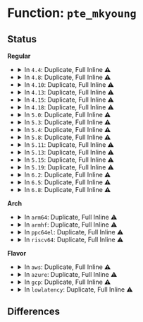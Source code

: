# Function: <code>pte_mkyoung</code>

## Status
<b>Regular</b>
<ul>
<li>
<details>
<summary>In <code>4.4</code>: Duplicate, Full Inline ⚠️</summary>

**Collision:** Static Duplication

**Inline:** Full

**Transformation:** False

**Instances:**

```
In mm/gup.c (ffffffff811ba72f)
Location: arch/x86/include/asm/pgtable.h:223
Inline: True
Inline callers:
  - mm/gup.c:follow_page_pte
```
```
In mm/memory.c (ffffffff811bf678)
Location: arch/x86/include/asm/pgtable.h:223
Inline: True
Inline callers:
  - mm/memory.c:handle_mm_fault
```
```
In mm/hugetlb.c (0)
Location: arch/x86/include/asm/pgtable.h:223
Inline: True
```
</details>
</li>
<li>
<details>
<summary>In <code>4.8</code>: Duplicate, Full Inline ⚠️</summary>

**Collision:** Static Duplication

**Inline:** Full

**Transformation:** False

**Instances:**

```
In mm/gup.c (ffffffff811d4dac)
Location: arch/x86/include/asm/pgtable.h:237
Inline: True
Inline callers:
  - mm/gup.c:follow_page_pte
```
```
In mm/memory.c (ffffffff811daf41)
Location: arch/x86/include/asm/pgtable.h:237
Inline: True
Inline callers:
  - mm/memory.c:handle_mm_fault
  - mm/memory.c:handle_mm_fault
```
```
In mm/hugetlb.c (ffffffff811fd273)
Location: arch/x86/include/asm/pgtable.h:237
Inline: True
Inline callers:
  - mm/hugetlb.c:hugetlb_fault
```
</details>
</li>
<li>
<details>
<summary>In <code>4.10</code>: Duplicate, Full Inline ⚠️</summary>

**Collision:** Static Duplication

**Inline:** Full

**Transformation:** False

**Instances:**

```
In mm/gup.c (ffffffff811e4deb)
Location: arch/x86/include/asm/pgtable.h:237
Inline: True
Inline callers:
  - mm/gup.c:follow_page_pte
```
```
In mm/memory.c (ffffffff811eab54)
Location: arch/x86/include/asm/pgtable.h:237
Inline: True
Inline callers:
  - mm/memory.c:handle_mm_fault
  - mm/memory.c:handle_mm_fault
```
```
In mm/hugetlb.c (ffffffff8120dd42)
Location: arch/x86/include/asm/pgtable.h:237
Inline: True
Inline callers:
  - mm/hugetlb.c:hugetlb_fault
```
</details>
</li>
<li>
<details>
<summary>In <code>4.13</code>: Duplicate, Full Inline ⚠️</summary>

**Collision:** Static Duplication

**Inline:** Full

**Transformation:** False

**Instances:**

```
In mm/gup.c (ffffffff811ef3b3)
Location: arch/x86/include/asm/pgtable.h:294
Inline: True
Inline callers:
  - mm/gup.c:follow_page_pte
```
```
In mm/memory.c (ffffffff811f5ba5)
Location: arch/x86/include/asm/pgtable.h:294
Inline: True
Inline callers:
  - mm/memory.c:__handle_mm_fault
  - mm/memory.c:__handle_mm_fault
```
```
In mm/hugetlb.c (ffffffff8121783a)
Location: arch/x86/include/asm/pgtable.h:294
Inline: True
Inline callers:
  - mm/hugetlb.c:hugetlb_mcopy_atomic_pte
  - mm/hugetlb.c:hugetlb_fault
```
</details>
</li>
<li>
<details>
<summary>In <code>4.15</code>: Duplicate, Full Inline ⚠️</summary>

**Collision:** Static Duplication

**Inline:** Full

**Transformation:** False

**Instances:**

```
In mm/gup.c (ffffffff8120650e)
Location: arch/x86/include/asm/pgtable.h:309
Inline: True
Inline callers:
  - mm/gup.c:follow_page_pte
```
```
In mm/memory.c (ffffffff8120d68c)
Location: arch/x86/include/asm/pgtable.h:309
Inline: True
Inline callers:
  - mm/memory.c:handle_pte_fault
  - mm/memory.c:handle_pte_fault
```
```
In mm/hugetlb.c (ffffffff812325a1)
Location: arch/x86/include/asm/pgtable.h:309
Inline: True
Inline callers:
  - mm/hugetlb.c:hugetlb_mcopy_atomic_pte
  - mm/hugetlb.c:hugetlb_fault
```
</details>
</li>
<li>
<details>
<summary>In <code>4.18</code>: Duplicate, Full Inline ⚠️</summary>

**Collision:** Static Duplication

**Inline:** Full

**Transformation:** False

**Instances:**

```
In mm/gup.c (ffffffff812267d0)
Location: arch/x86/include/asm/pgtable.h:319
Inline: True
Inline callers:
  - mm/gup.c:follow_page_pte
```
```
In mm/memory.c (ffffffff8122e387)
Location: arch/x86/include/asm/pgtable.h:319
Inline: True
Inline callers:
  - mm/memory.c:handle_pte_fault
  - mm/memory.c:handle_pte_fault
```
```
In mm/hugetlb.c (ffffffff81255596)
Location: arch/x86/include/asm/pgtable.h:319
Inline: True
Inline callers:
  - mm/hugetlb.c:hugetlb_mcopy_atomic_pte
  - mm/hugetlb.c:hugetlb_fault
```
</details>
</li>
<li>
<details>
<summary>In <code>5.0</code>: Duplicate, Full Inline ⚠️</summary>

**Collision:** Static Duplication

**Inline:** Full

**Transformation:** False

**Instances:**

```
In mm/gup.c (ffffffff8123ab18)
Location: arch/x86/include/asm/pgtable.h:321
Inline: True
Inline callers:
  - mm/gup.c:follow_page_pte
```
```
In mm/memory.c (ffffffff8124217d)
Location: arch/x86/include/asm/pgtable.h:321
Inline: True
Inline callers:
  - mm/memory.c:__handle_mm_fault
  - mm/memory.c:__handle_mm_fault
```
```
In mm/hugetlb.c (ffffffff81269971)
Location: arch/x86/include/asm/pgtable.h:321
Inline: True
Inline callers:
  - mm/hugetlb.c:hugetlb_mcopy_atomic_pte
  - mm/hugetlb.c:hugetlb_fault
```
</details>
</li>
<li>
<details>
<summary>In <code>5.3</code>: Duplicate, Full Inline ⚠️</summary>

**Collision:** Static Duplication

**Inline:** Full

**Transformation:** False

**Instances:**

```
In mm/gup.c (ffffffff8124be53)
Location: arch/x86/include/asm/pgtable.h:338
Inline: True
Inline callers:
  - mm/gup.c:follow_page_pte
```
```
In mm/memory.c (ffffffff812549c9)
Location: arch/x86/include/asm/pgtable.h:338
Inline: True
Inline callers:
  - mm/memory.c:__handle_mm_fault
  - mm/memory.c:do_numa_page
```
```
In mm/hugetlb.c (ffffffff81284aaa)
Location: arch/x86/include/asm/pgtable.h:338
Inline: True
Inline callers:
  - mm/hugetlb.c:hugetlb_mcopy_atomic_pte
  - mm/hugetlb.c:hugetlb_fault
```
</details>
</li>
<li>
<details>
<summary>In <code>5.4</code>: Duplicate, Full Inline ⚠️</summary>

**Collision:** Static Duplication

**Inline:** Full

**Transformation:** False

**Instances:**

```
In mm/gup.c (ffffffff8125a343)
Location: arch/x86/include/asm/pgtable.h:338
Inline: True
Inline callers:
  - mm/gup.c:follow_page_pte
```
```
In mm/memory.c (ffffffff81262f29)
Location: arch/x86/include/asm/pgtable.h:338
Inline: True
Inline callers:
  - mm/memory.c:__handle_mm_fault
  - mm/memory.c:do_numa_page
```
```
In mm/hugetlb.c (ffffffff8129464a)
Location: arch/x86/include/asm/pgtable.h:338
Inline: True
Inline callers:
  - mm/hugetlb.c:hugetlb_mcopy_atomic_pte
  - mm/hugetlb.c:hugetlb_fault
```
</details>
</li>
<li>
<details>
<summary>In <code>5.8</code>: Duplicate, Full Inline ⚠️</summary>

**Collision:** Static Duplication

**Inline:** Full

**Transformation:** False

**Instances:**

```
In mm/gup.c (ffffffff81288833)
Location: arch/x86/include/asm/pgtable.h:360
Inline: True
Inline callers:
  - mm/gup.c:follow_page_pte
```
```
In mm/memory.c (ffffffff8129239e)
Location: arch/x86/include/asm/pgtable.h:360
Inline: True
Inline callers:
  - mm/memory.c:handle_pte_fault
  - mm/memory.c:do_numa_page
  - mm/memory.c:wp_page_shared
  - mm/memory.c:finish_mkwrite_fault
```
```
In mm/hugetlb.c (ffffffff812c7a3c)
Location: arch/x86/include/asm/pgtable.h:360
Inline: True
Inline callers:
  - mm/hugetlb.c:hugetlb_mcopy_atomic_pte
  - mm/hugetlb.c:hugetlb_fault
```
</details>
</li>
<li>
<details>
<summary>In <code>5.11</code>: Duplicate, Full Inline ⚠️</summary>

**Collision:** Static Duplication

**Inline:** Full

**Transformation:** False

**Instances:**

```
In mm/gup.c (ffffffff8129250d)
Location: arch/x86/include/asm/pgtable.h:359
Inline: True
Inline callers:
  - mm/gup.c:follow_page_pte
```
```
In mm/memory.c (ffffffff8129cc4e)
Location: arch/x86/include/asm/pgtable.h:359
Inline: True
Inline callers:
  - mm/memory.c:handle_pte_fault
  - mm/memory.c:do_numa_page
  - mm/memory.c:wp_page_shared
  - mm/memory.c:finish_mkwrite_fault
```
```
In mm/hugetlb.c (ffffffff812d35a9)
Location: arch/x86/include/asm/pgtable.h:359
Inline: True
Inline callers:
  - mm/hugetlb.c:hugetlb_mcopy_atomic_pte
  - mm/hugetlb.c:hugetlb_fault
```
</details>
</li>
<li>
<details>
<summary>In <code>5.13</code>: Duplicate, Full Inline ⚠️</summary>

**Collision:** Static Duplication

**Inline:** Full

**Transformation:** False

**Instances:**

```
In mm/gup.c (ffffffff81297fb8)
Location: arch/x86/include/asm/pgtable.h:359
Inline: True
Inline callers:
  - mm/gup.c:follow_page_pte
```
```
In mm/memory.c (ffffffff812a233d)
Location: arch/x86/include/asm/pgtable.h:359
Inline: True
Inline callers:
  - mm/memory.c:handle_pte_fault
  - mm/memory.c:do_numa_page
  - mm/memory.c:wp_page_reuse
  - mm/memory.c:insert_pfn
```
```
In mm/hugetlb.c (ffffffff812da3ca)
Location: arch/x86/include/asm/pgtable.h:359
Inline: True
Inline callers:
  - mm/hugetlb.c:hugetlb_mcopy_atomic_pte
  - mm/hugetlb.c:hugetlb_fault
```
</details>
</li>
<li>
<details>
<summary>In <code>5.15</code>: Duplicate, Full Inline ⚠️</summary>

**Collision:** Static Duplication

**Inline:** Full

**Transformation:** False

**Instances:**

```
In mm/gup.c (ffffffff812d89f8)
Location: arch/x86/include/asm/pgtable.h:330
Inline: True
Inline callers:
  - mm/gup.c:follow_page_pte
```
```
In mm/memory.c (ffffffff812e36ad)
Location: arch/x86/include/asm/pgtable.h:330
Inline: True
Inline callers:
  - mm/memory.c:handle_pte_fault
  - mm/memory.c:do_numa_page
  - mm/memory.c:finish_mkwrite_fault
  - mm/memory.c:insert_pfn
```
```
In mm/hugetlb.c (ffffffff813212bf)
Location: arch/x86/include/asm/pgtable.h:330
Inline: True
Inline callers:
  - mm/hugetlb.c:hugetlb_mcopy_atomic_pte
  - mm/hugetlb.c:hugetlb_fault
```
</details>
</li>
<li>
<details>
<summary>In <code>5.19</code>: Duplicate, Full Inline ⚠️</summary>

**Collision:** Static Duplication

**Inline:** Full

**Transformation:** False

**Instances:**

```
In mm/gup.c (ffffffff81338a24)
Location: arch/x86/include/asm/pgtable.h:333
Inline: True
Inline callers:
  - mm/gup.c:follow_page_pte
```
```
In mm/memory.c (ffffffff81344a83)
Location: arch/x86/include/asm/pgtable.h:333
Inline: True
Inline callers:
  - mm/memory.c:handle_pte_fault
  - mm/memory.c:do_numa_page
  - mm/memory.c:finish_mkwrite_fault
  - mm/memory.c:insert_pfn
```
```
In mm/hugetlb.c (ffffffff8138e2f4)
Location: arch/x86/include/asm/pgtable.h:333
Inline: True
Inline callers:
  - mm/hugetlb.c:hugetlb_mcopy_atomic_pte
  - mm/hugetlb.c:hugetlb_fault
```
</details>
</li>
<li>
<details>
<summary>In <code>6.2</code>: Duplicate, Full Inline ⚠️</summary>

**Collision:** Static Duplication

**Inline:** Full

**Transformation:** False

**Instances:**

```
In mm/gup.c (ffffffff813b02a0)
Location: arch/x86/include/asm/pgtable.h:350
Inline: True
Inline callers:
  - mm/gup.c:follow_page_pte
```
```
In mm/memory.c (ffffffff813bcc84)
Location: arch/x86/include/asm/pgtable.h:350
Inline: True
Inline callers:
  - mm/memory.c:handle_pte_fault
  - mm/memory.c:do_numa_page
  - mm/memory.c:finish_mkwrite_fault
  - mm/memory.c:insert_pfn
```
```
In mm/hugetlb.c (ffffffff8140ceeb)
Location: arch/x86/include/asm/pgtable.h:350
Inline: True
Inline callers:
  - mm/hugetlb.c:hugetlb_mcopy_atomic_pte
  - mm/hugetlb.c:hugetlb_fault
```
</details>
</li>
<li>
<details>
<summary>In <code>6.5</code>: Duplicate, Full Inline ⚠️</summary>

**Collision:** Static Duplication

**Inline:** Full

**Transformation:** False

**Instances:**

```
In mm/gup.c (ffffffff813e4806)
Location: arch/x86/include/asm/pgtable.h:351
Inline: True
Inline callers:
  - mm/gup.c:follow_page_pte
```
```
In mm/memory.c (ffffffff813f15bc)
Location: arch/x86/include/asm/pgtable.h:351
Inline: True
Inline callers:
  - mm/memory.c:handle_pte_fault
  - mm/memory.c:do_numa_page
  - mm/memory.c:finish_mkwrite_fault
```
```
In mm/hugetlb.c (ffffffff814402b2)
Location: arch/x86/include/asm/pgtable.h:351
Inline: True
Inline callers:
  - mm/hugetlb.c:hugetlb_mfill_atomic_pte
  - mm/hugetlb.c:hugetlb_fault
```
</details>
</li>
<li>
<details>
<summary>In <code>6.8</code>: Duplicate, Full Inline ⚠️</summary>

**Collision:** Static Duplication

**Inline:** Full

**Transformation:** False

**Instances:**

```
In mm/gup.c (ffffffff8140f06b)
Location: arch/x86/include/asm/pgtable.h:450
Inline: True
Inline callers:
  - mm/gup.c:follow_page_pte
```
```
In mm/memory.c (ffffffff81420a98)
Location: arch/x86/include/asm/pgtable.h:450
Inline: True
Inline callers:
  - mm/memory.c:handle_pte_fault
  - mm/memory.c:do_numa_page
  - mm/memory.c:finish_mkwrite_fault
```
```
In mm/hugetlb.c (ffffffff8147a0d4)
Location: arch/x86/include/asm/pgtable.h:450
Inline: True
Inline callers:
  - mm/hugetlb.c:hugetlb_mfill_atomic_pte
  - mm/hugetlb.c:hugetlb_fault
```
</details>
</li>
</ul>
<b>Arch</b>
<ul>
<li>
<details>
<summary>In <code>arm64</code>: Duplicate, Full Inline ⚠️</summary>

**Collision:** Static Duplication

**Inline:** Full

**Transformation:** False

**Instances:**

```
In arch/arm64/mm/hugetlbpage.c (ffff8000100b1474)
Location: arch/arm64/include/asm/pgtable.h:175
Inline: True
Inline callers:
  - arch/arm64/mm/hugetlbpage.c:huge_ptep_set_access_flags
  - arch/arm64/mm/hugetlbpage.c:get_clear_flush
```
```
In virt/kvm/arm/mmu.c (ffff8000100cc4c0)
Location: arch/arm64/include/asm/pgtable.h:175
Inline: True
Inline callers:
  - virt/kvm/arm/mmu.c:kvm_handle_guest_abort
  - virt/kvm/arm/mmu.c:kvm_handle_guest_abort
  - virt/kvm/arm/mmu.c:kvm_handle_guest_abort
```
```
In mm/gup.c (ffff8000102f1db4)
Location: arch/arm64/include/asm/pgtable.h:175
Inline: True
Inline callers:
  - mm/gup.c:follow_page_pte
```
```
In mm/memory.c (ffff8000102f9ed4)
Location: arch/arm64/include/asm/pgtable.h:175
Inline: True
Inline callers:
  - mm/memory.c:__handle_mm_fault
  - mm/memory.c:__handle_mm_fault
```
```
In mm/hugetlb.c (ffff800010332f58)
Location: arch/arm64/include/asm/pgtable.h:175
Inline: True
Inline callers:
  - mm/hugetlb.c:hugetlb_mcopy_atomic_pte
  - mm/hugetlb.c:hugetlb_fault
```
```
In mm/huge_memory.c (ffff800010357768)
Location: arch/arm64/include/asm/pgtable.h:175
Inline: True
Inline callers:
  - mm/huge_memory.c:do_huge_pmd_numa_page
  - mm/huge_memory.c:huge_pmd_set_accessed
  - mm/huge_memory.c:touch_pmd
  - mm/huge_memory.c:vmf_insert_pfn_pmd
```
</details>
</li>
<li>
<details>
<summary>In <code>armhf</code>: Duplicate, Full Inline ⚠️</summary>

**Collision:** Static Duplication

**Inline:** Full

**Transformation:** False

**Instances:**

```
In mm/gup.c (c05144b0)
Location: arch/arm/include/asm/pgtable.h:306
Inline: True
```
```
In mm/memory.c (c051be28)
Location: arch/arm/include/asm/pgtable.h:306
Inline: True
Inline callers:
  - mm/memory.c:handle_mm_fault
```
</details>
</li>
<li>
<details>
<summary>In <code>ppc64el</code>: Duplicate, Full Inline ⚠️</summary>

**Collision:** Static Duplication

**Inline:** Full

**Transformation:** False

**Instances:**

```
In arch/powerpc/kvm/book3s_hv_rm_mmu.c (c00000000011caa8)
Location: arch/powerpc/include/asm/book3s/64/pgtable.h:668
Inline: True
Inline callers:
  - arch/powerpc/kvm/book3s_hv_rm_mmu.c:kvmppc_get_hpa
  - arch/powerpc/kvm/book3s_hv_rm_mmu.c:kvmppc_do_h_enter
```
```
In mm/gup.c (c0000000003b661c)
Location: arch/powerpc/include/asm/book3s/64/pgtable.h:668
Inline: True
Inline callers:
  - mm/gup.c:follow_page_pte
```
```
In mm/memory.c (c0000000003c422c)
Location: arch/powerpc/include/asm/book3s/64/pgtable.h:668
Inline: True
Inline callers:
  - mm/memory.c:__handle_mm_fault
  - mm/memory.c:do_numa_page
```
```
In mm/hugetlb.c (c00000000040ee78)
Location: arch/powerpc/include/asm/book3s/64/pgtable.h:668
Inline: True
Inline callers:
  - mm/hugetlb.c:hugetlb_mcopy_atomic_pte
  - mm/hugetlb.c:hugetlb_fault
  - mm/hugetlb.c:hugetlb_cow
```
```
In mm/huge_memory.c (c00000000043fa30)
Location: arch/powerpc/include/asm/book3s/64/pgtable.h:668
Inline: True
Inline callers:
  - mm/huge_memory.c:do_huge_pmd_numa_page
  - mm/huge_memory.c:huge_pmd_set_accessed
  - mm/huge_memory.c:touch_pmd
  - mm/huge_memory.c:vmf_insert_pfn_pmd
```
</details>
</li>
<li>
<details>
<summary>In <code>riscv64</code>: Duplicate, Full Inline ⚠️</summary>

**Collision:** Static Duplication

**Inline:** Full

**Transformation:** False

**Instances:**

```
In mm/gup.c (ffffffe000204910)
Location: arch/riscv/include/asm/pgtable.h:271
Inline: True
```
```
In mm/memory.c (ffffffe000209970)
Location: arch/riscv/include/asm/pgtable.h:271
Inline: True
Inline callers:
  - mm/memory.c:__handle_mm_fault
```
```
In mm/hugetlb.c (ffffffe00022f5d6)
Location: arch/riscv/include/asm/pgtable.h:271
Inline: True
Inline callers:
  - mm/hugetlb.c:hugetlb_mcopy_atomic_pte
  - mm/hugetlb.c:hugetlb_fault
  - mm/hugetlb.c:hugetlb_no_page
  - mm/hugetlb.c:hugetlb_cow
```
</details>
</li>
</ul>
<b>Flavor</b>
<ul>
<li>
<details>
<summary>In <code>aws</code>: Duplicate, Full Inline ⚠️</summary>

**Collision:** Static Duplication

**Inline:** Full

**Transformation:** False

**Instances:**

```
In mm/gup.c (ffffffff81252993)
Location: arch/x86/include/asm/pgtable.h:338
Inline: True
Inline callers:
  - mm/gup.c:follow_page_pte
```
```
In mm/memory.c (ffffffff8125b579)
Location: arch/x86/include/asm/pgtable.h:338
Inline: True
Inline callers:
  - mm/memory.c:__handle_mm_fault
  - mm/memory.c:do_numa_page
```
```
In mm/hugetlb.c (ffffffff8128cc2a)
Location: arch/x86/include/asm/pgtable.h:338
Inline: True
Inline callers:
  - mm/hugetlb.c:hugetlb_mcopy_atomic_pte
  - mm/hugetlb.c:hugetlb_fault
```
</details>
</li>
<li>
<details>
<summary>In <code>azure</code>: Duplicate, Full Inline ⚠️</summary>

**Collision:** Static Duplication

**Inline:** Full

**Transformation:** False

**Instances:**

```
In mm/gup.c (ffffffff8124563f)
Location: arch/x86/include/asm/pgtable.h:338
Inline: True
Inline callers:
  - mm/gup.c:follow_page_pte
```
```
In mm/memory.c (ffffffff8124d860)
Location: arch/x86/include/asm/pgtable.h:338
Inline: True
Inline callers:
  - mm/memory.c:__handle_mm_fault
  - mm/memory.c:__handle_mm_fault
```
```
In mm/hugetlb.c (ffffffff8127ea52)
Location: arch/x86/include/asm/pgtable.h:338
Inline: True
Inline callers:
  - mm/hugetlb.c:hugetlb_mcopy_atomic_pte
  - mm/hugetlb.c:hugetlb_fault
```
</details>
</li>
<li>
<details>
<summary>In <code>gcp</code>: Duplicate, Full Inline ⚠️</summary>

**Collision:** Static Duplication

**Inline:** Full

**Transformation:** False

**Instances:**

```
In mm/gup.c (ffffffff81250733)
Location: arch/x86/include/asm/pgtable.h:338
Inline: True
Inline callers:
  - mm/gup.c:follow_page_pte
```
```
In mm/memory.c (ffffffff81259319)
Location: arch/x86/include/asm/pgtable.h:338
Inline: True
Inline callers:
  - mm/memory.c:__handle_mm_fault
  - mm/memory.c:do_numa_page
```
```
In mm/hugetlb.c (ffffffff8128aa3a)
Location: arch/x86/include/asm/pgtable.h:338
Inline: True
Inline callers:
  - mm/hugetlb.c:hugetlb_mcopy_atomic_pte
  - mm/hugetlb.c:hugetlb_fault
```
</details>
</li>
<li>
<details>
<summary>In <code>lowlatency</code>: Duplicate, Full Inline ⚠️</summary>

**Collision:** Static Duplication

**Inline:** Full

**Transformation:** False

**Instances:**

```
In mm/gup.c (ffffffff812600b1)
Location: arch/x86/include/asm/pgtable.h:338
Inline: True
Inline callers:
  - mm/gup.c:follow_page_pte
```
```
In mm/memory.c (ffffffff81268d19)
Location: arch/x86/include/asm/pgtable.h:338
Inline: True
Inline callers:
  - mm/memory.c:__handle_mm_fault
  - mm/memory.c:do_numa_page
```
```
In mm/hugetlb.c (ffffffff8129a82f)
Location: arch/x86/include/asm/pgtable.h:338
Inline: True
Inline callers:
  - mm/hugetlb.c:hugetlb_mcopy_atomic_pte
  - mm/hugetlb.c:hugetlb_fault
```
</details>
</li>
</ul>

## Differences
